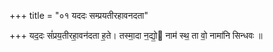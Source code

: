 +++
title = "०१ यददः सम्प्रयतीरहावनदता"

+++
यद॒दः सं॑प्रय॒तीरहा॒वन॑दता ह॒ते। तस्मा॒दा न॒द्यो॒ नाम॑ स्थ॒ ता वो॒ नामा॑नि सिन्धवः ॥
